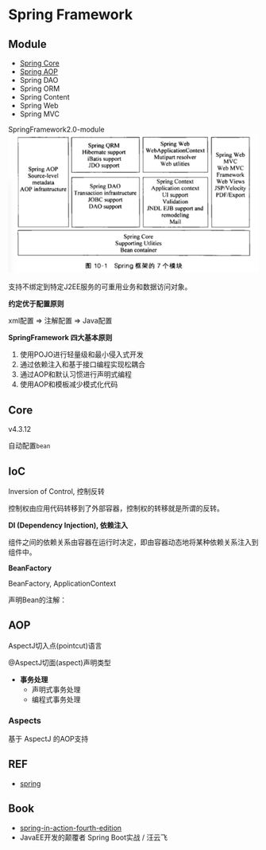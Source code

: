 # Spring Framework


## Module

- [Spring Core](#core)
- [Spring AOP](#aop)
- Spring DAO
- Spring ORM
- Spring Content
- Spring Web
- Spring MVC


SpringFramework2.0-module
![module](img/SpringFramework2.0-module.png)

支持不绑定到特定J2EE服务的可重用业务和数据访问对象。

**约定优于配置原则**

xml配置 => 注解配置 => Java配置

**SpringFramework 四大基本原则**

1. 使用POJO进行轻量级和最小侵入式开发
1. 通过依赖注入和基于接口编程实现松耦合
1. 通过AOP和默认习惯进行声明式编程
1. 使用AOP和模板减少模式化代码

## Core
v4.3.12

自动配置`bean`


## IoC
Inversion of Control, 控制反转

控制权由应用代码转移到了外部容器，控制权的转移就是所谓的反转。

**DI (Dependency Injection), 依赖注入**

组件之间的依赖关系由容器在运行时决定，即由容器动态地将某种依赖关系注入到组件中。

**BeanFactory**

BeanFactory, ApplicationContext

声明Bean的注解：





## AOP

AspectJ切入点(pointcut)语言

@AspectJ切面(aspect)声明类型

- **事务处理**
  - 声明式事务处理
  - 编程式事务处理

### Aspects

基于 AspectJ 的AOP支持


## REF

- [spring](https://spring.io)

## Book

- [spring-in-action-fourth-edition](https://www.manning.com/books/spring-in-action-fourth-edition)
- JavaEE开发的颠覆者 Spring Boot实战 / 汪云飞